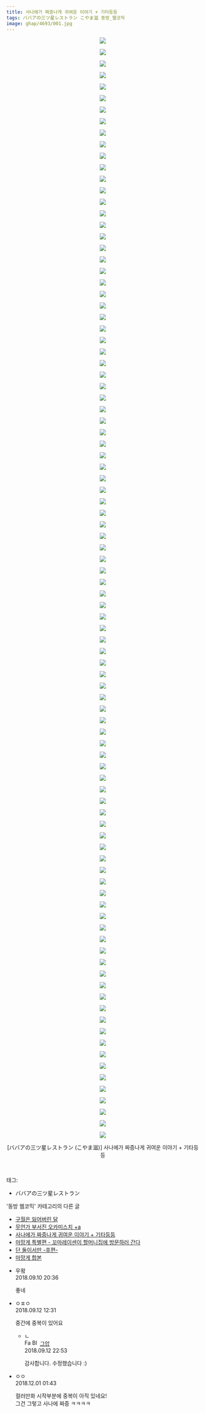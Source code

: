 ```yaml
---
title: 사나에가 짜증나게 귀여운 이야기 + 기타등등
tags: ババアの三ツ星レストラン こやま滋 동방_웹코믹
image: ghap/4693/001.jpg
---
```

<div class="article">
<p style="text-align: center; clear: none; float: none;"><img src="{{ site.nasurl }}/ghap/4693/001.jpg"/></p>
<p style="text-align: center; clear: none; float: none;"><img src="{{ site.nasurl }}/ghap/4693/002.jpg"/></p>
<p style="text-align: center; clear: none; float: none;"><img src="{{ site.nasurl }}/ghap/4693/003.jpg"/></p>
<p style="text-align: center; clear: none; float: none;"><img src="{{ site.nasurl }}/ghap/4693/004.jpg"/></p>
<p style="text-align: center; clear: none; float: none;"><img src="{{ site.nasurl }}/ghap/4693/005.jpg"/></p>
<p style="text-align: center; clear: none; float: none;"><img src="{{ site.nasurl }}/ghap/4693/006.jpg"/></p>
<p style="text-align: center; clear: none; float: none;"><img src="{{ site.nasurl }}/ghap/4693/007.jpg"/></p>
<p style="text-align: center; clear: none; float: none;"><img src="{{ site.nasurl }}/ghap/4693/008.jpg"/></p>
<p style="text-align: center; clear: none; float: none;"><img src="{{ site.nasurl }}/ghap/4693/009.jpg"/></p>
<p style="text-align: center; clear: none; float: none;"><img src="{{ site.nasurl }}/ghap/4693/010.jpg"/></p>
<p style="text-align: center; clear: none; float: none;"><img src="{{ site.nasurl }}/ghap/4693/011.jpg"/></p>
<p style="text-align: center; clear: none; float: none;"><img src="{{ site.nasurl }}/ghap/4693/012.jpg"/></p>
<p style="text-align: center; clear: none; float: none;"><img src="{{ site.nasurl }}/ghap/4693/013.jpg"/></p>
<p style="text-align: center; clear: none; float: none;"><img src="{{ site.nasurl }}/ghap/4693/014.jpg"/></p>
<p style="text-align: center; clear: none; float: none;"><img src="{{ site.nasurl }}/ghap/4693/015.jpg"/></p>
<p style="text-align: center; clear: none; float: none;"><img src="{{ site.nasurl }}/ghap/4693/016.jpg"/></p>
<p style="text-align: center; clear: none; float: none;"><img src="{{ site.nasurl }}/ghap/4693/017.jpg"/></p>
<p style="text-align: center; clear: none; float: none;"><img src="{{ site.nasurl }}/ghap/4693/018.jpg"/></p>
<p style="text-align: center; clear: none; float: none;"><img src="{{ site.nasurl }}/ghap/4693/019.jpg"/></p>
<p style="text-align: center; clear: none; float: none;"><img src="{{ site.nasurl }}/ghap/4693/020.jpg"/></p>
<p style="text-align: center; clear: none; float: none;"><img src="{{ site.nasurl }}/ghap/4693/021.jpg"/></p>
<p style="text-align: center; clear: none; float: none;"><img src="{{ site.nasurl }}/ghap/4693/022.jpg"/></p>
<p style="text-align: center; clear: none; float: none;"><img src="{{ site.nasurl }}/ghap/4693/023.jpg"/></p>
<p style="text-align: center; clear: none; float: none;"><img src="{{ site.nasurl }}/ghap/4693/024.jpg"/></p>
<p style="text-align: center; clear: none; float: none;"><img src="{{ site.nasurl }}/ghap/4693/025.jpg"/></p>
<p style="text-align: center; clear: none; float: none;"><img src="{{ site.nasurl }}/ghap/4693/026.jpg"/></p>
<p style="text-align: center; clear: none; float: none;"><img src="{{ site.nasurl }}/ghap/4693/027.jpg"/></p>
<p style="text-align: center; clear: none; float: none;"><img src="{{ site.nasurl }}/ghap/4693/028.jpg"/></p>
<p style="text-align: center; clear: none; float: none;"><img src="{{ site.nasurl }}/ghap/4693/029.jpg"/></p>
<p style="text-align: center; clear: none; float: none;"><img src="{{ site.nasurl }}/ghap/4693/030.jpg"/></p>
<p style="text-align: center; clear: none; float: none;"><img src="{{ site.nasurl }}/ghap/4693/031.jpg"/></p>
<p style="text-align: center; clear: none; float: none;"><img src="{{ site.nasurl }}/ghap/4693/032.jpg"/></p>
<p style="text-align: center; clear: none; float: none;"><img src="{{ site.nasurl }}/ghap/4693/033.jpg"/></p>
<p style="text-align: center; clear: none; float: none;"><img src="{{ site.nasurl }}/ghap/4693/034.jpg"/></p>
<p style="text-align: center; clear: none; float: none;"><img src="{{ site.nasurl }}/ghap/4693/035.jpg"/></p>
<p style="text-align: center; clear: none; float: none;"><img src="{{ site.nasurl }}/ghap/4693/036.jpg"/></p>
<p style="text-align: center; clear: none; float: none;"><img src="{{ site.nasurl }}/ghap/4693/037.jpg"/></p>
<p style="text-align: center; clear: none; float: none;"><img src="{{ site.nasurl }}/ghap/4693/038.jpg"/></p>
<p style="text-align: center; clear: none; float: none;"><img src="{{ site.nasurl }}/ghap/4693/039.jpg"/></p>
<p style="text-align: center; clear: none; float: none;"><img src="{{ site.nasurl }}/ghap/4693/040.jpg"/></p>
<p style="text-align: center; clear: none; float: none;"><img src="{{ site.nasurl }}/ghap/4693/041.jpg"/></p>
<p style="text-align: center; clear: none; float: none;"><img src="{{ site.nasurl }}/ghap/4693/042.jpg"/></p>
<p style="text-align: center; clear: none; float: none;"><img src="{{ site.nasurl }}/ghap/4693/043.jpg"/></p>
<p style="text-align: center; clear: none; float: none;"><img src="{{ site.nasurl }}/ghap/4693/044.jpg"/></p>
<p style="text-align: center; clear: none; float: none;"><img src="{{ site.nasurl }}/ghap/4693/045.jpg"/></p>
<p style="text-align: center; clear: none; float: none;"><img src="{{ site.nasurl }}/ghap/4693/046.jpg"/></p>
<p style="text-align: center; clear: none; float: none;"><img src="{{ site.nasurl }}/ghap/4693/047.jpg"/></p>
<p style="text-align: center; clear: none; float: none;"><img src="{{ site.nasurl }}/ghap/4693/048.jpg"/></p>
<p style="text-align: center; clear: none; float: none;"><img src="{{ site.nasurl }}/ghap/4693/049.jpg"/></p>
<p style="text-align: center; clear: none; float: none;"><img src="{{ site.nasurl }}/ghap/4693/050.jpg"/></p>
<p style="text-align: center; clear: none; float: none;"><img src="{{ site.nasurl }}/ghap/4693/051.jpg"/></p>
<p style="text-align: center; clear: none; float: none;"><img src="{{ site.nasurl }}/ghap/4693/052.jpg"/></p>
<p style="text-align: center; clear: none; float: none;"><img src="{{ site.nasurl }}/ghap/4693/053.jpg"/></p>
<p style="text-align: center; clear: none; float: none;"><img src="{{ site.nasurl }}/ghap/4693/054.jpg"/></p>
<p style="text-align: center; clear: none; float: none;"><img src="{{ site.nasurl }}/ghap/4693/055.jpg"/></p>
<p style="text-align: center; clear: none; float: none;"><img src="{{ site.nasurl }}/ghap/4693/056.jpg"/></p>
<p style="text-align: center; clear: none; float: none;"><img src="{{ site.nasurl }}/ghap/4693/057.jpg"/></p>
<p style="text-align: center; clear: none; float: none;"><img src="{{ site.nasurl }}/ghap/4693/058.jpg"/></p>
<p style="text-align: center; clear: none; float: none;"><img src="{{ site.nasurl }}/ghap/4693/059.jpg"/></p>
<p style="text-align: center; clear: none; float: none;"><img src="{{ site.nasurl }}/ghap/4693/060.jpg"/></p>
<p style="text-align: center; clear: none; float: none;"><img src="{{ site.nasurl }}/ghap/4693/061.jpg"/></p>
<p style="text-align: center; clear: none; float: none;"><img src="{{ site.nasurl }}/ghap/4693/062.jpg"/></p>
<p style="text-align: center; clear: none; float: none;"><img src="{{ site.nasurl }}/ghap/4693/063.jpg"/></p>
<p style="text-align: center; clear: none; float: none;"><img src="{{ site.nasurl }}/ghap/4693/064.jpg"/></p>
<p style="text-align: center; clear: none; float: none;"><img src="{{ site.nasurl }}/ghap/4693/065.jpg"/></p>
<p style="text-align: center; clear: none; float: none;"><img src="{{ site.nasurl }}/ghap/4693/066.jpg"/></p>
<p style="text-align: center; clear: none; float: none;"><img src="{{ site.nasurl }}/ghap/4693/067.jpg"/></p>
<p style="text-align: center; clear: none; float: none;"><img src="{{ site.nasurl }}/ghap/4693/068.jpg"/></p>
<p style="text-align: center; clear: none; float: none;"><img src="{{ site.nasurl }}/ghap/4693/069.jpg"/></p>
<p style="text-align: center; clear: none; float: none;"><img src="{{ site.nasurl }}/ghap/4693/070.jpg"/></p>
<p style="text-align: center; clear: none; float: none;"><img src="{{ site.nasurl }}/ghap/4693/071.jpg"/></p>
<p style="text-align: center; clear: none; float: none;"><img src="{{ site.nasurl }}/ghap/4693/072.jpg"/></p>
<p style="text-align: center; clear: none; float: none;"><img src="{{ site.nasurl }}/ghap/4693/073.jpg"/></p>
<p style="text-align: center; clear: none; float: none;"><img src="{{ site.nasurl }}/ghap/4693/074.jpg"/></p>
<p style="text-align: center; clear: none; float: none;"><img src="{{ site.nasurl }}/ghap/4693/075.jpg"/></p>
<p style="text-align: center; clear: none; float: none;"><img src="{{ site.nasurl }}/ghap/4693/076.jpg"/></p>
<p style="text-align: center; clear: none; float: none;"><img src="{{ site.nasurl }}/ghap/4693/077.jpg"/></p>
<p style="text-align: center; clear: none; float: none;"><img src="{{ site.nasurl }}/ghap/4693/078.jpg"/></p>
<p style="text-align: center; clear: none; float: none;"><img src="{{ site.nasurl }}/ghap/4693/079.jpg"/></p>
<p style="text-align: center; clear: none; float: none;"><img src="{{ site.nasurl }}/ghap/4693/080.jpg"/></p>
<p style="text-align: center; clear: none; float: none;"><img src="{{ site.nasurl }}/ghap/4693/081.jpg"/></p>
<p style="text-align: center; clear: none; float: none;"><img src="{{ site.nasurl }}/ghap/4693/082.jpg"/></p>
<p style="text-align: center; clear: none; float: none;"><img src="{{ site.nasurl }}/ghap/4693/083.jpg"/></p>
<p style="text-align: center; clear: none; float: none;"><img src="{{ site.nasurl }}/ghap/4693/084.jpg"/></p>
<p style="text-align: center; clear: none; float: none;"><img src="{{ site.nasurl }}/ghap/4693/085.jpg"/></p>
<p style="text-align: center; clear: none; float: none;"><img src="{{ site.nasurl }}/ghap/4693/086.jpg"/></p>
<p style="text-align: center; clear: none; float: none;"><img src="{{ site.nasurl }}/ghap/4693/087.jpg"/></p>
<p style="text-align: center; clear: none; float: none;"><img src="{{ site.nasurl }}/ghap/4693/088.jpg"/></p>
<p style="text-align: center; clear: none; float: none;"><img src="{{ site.nasurl }}/ghap/4693/089.jpg"/></p>
<p style="text-align: center; clear: none; float: none;"><img src="{{ site.nasurl }}/ghap/4693/090.jpg"/></p>
<p style="text-align: center; clear: none; float: none;"><img src="{{ site.nasurl }}/ghap/4693/091.jpg"/></p>
<p style="text-align: center; clear: none; float: none;"><img src="{{ site.nasurl }}/ghap/4693/092.jpg"/></p>
<p style="text-align: center; clear: none; float: none;"><img src="{{ site.nasurl }}/ghap/4693/093.jpg"/></p>
<p style="text-align: center; clear: none; float: none;"><img src="{{ site.nasurl }}/ghap/4693/094.jpg"/></p>
<p style="text-align: center; clear: none; float: none;"><img src="{{ site.nasurl }}/ghap/4693/095.jpg"/></p>
<p style="text-align: center; clear: none; float: none;"><img src="{{ site.nasurl }}/ghap/4693/096.jpg"/></p>
<p style="text-align: center; clear: none; float: none;">[ババアの三ツ星レストラン (こやま滋)] 사나에가 짜증나게 귀여운 이야기 + 기타등등</p>
<p><br/></p>
</div><div class="tagTrail">
<p>태그: </p>
<ul>
<li>ババアの三ツ星レストラン</li>
</ul>
</div><div class="another">
<p>'동방 웹코믹' 카테고리의 다른 글</p>
<ul>
<li><a href="/2018-09-18-ghap_4703">구월은 잃어버린 달</a></li>
<li><a href="/2018-09-11-ghap_4695">무언가 부서진 오카미스치 +a</a></li>
<li><a href="/2018-09-10-ghap_4693">사나에가 짜증나게 귀여운 이야기 + 기타등등</a></li>
<li><a href="/2018-09-10-ghap_4692">마망게 특별편 - 꼬마레이센이 할머니집에 방문하러 간다</a></li>
<li><a href="/2018-09-09-ghap_4690">단 둘이서만 -후편-</a></li>
<li><a href="/2018-09-09-ghap_4689">마망게 합본</a></li>
</ul>
</div><div class="cb_module cb_fluid">
<div class="cb_wrt cb_profile">
<div class="comment">
<ul>
<li class="cb_thumb_off" id="comment15329698">
<div class="cb_comment_area">
<div class="cb_info_area">
<div class="cb_section">
<span class="cb_nick_name">우왘</span>
</div>
<div class="cb_section">
<span class="cb_date">2018.09.10 20:36 </span>
</div>
</div>
<div class="cb_dsc_comment">
<p class="cb_dsc">
											좋네
										</p>
</div>
</div></li>
<li class="cb_thumb_off" id="comment15331034">
<div class="cb_comment_area">
<div class="cb_info_area">
<div class="cb_section">
<span class="cb_nick_name">ㅇㅍㅇ</span>
</div>
<div class="cb_section">
<span class="cb_date">2018.09.12 12:31 </span>
</div>
</div>
<div class="cb_dsc_comment">
<p class="cb_dsc">
											중간에 중복이 있어요
										</p>
</div>
<ul>
<li class="cb_thumb_off" id="comment15331305">
<span class="cb_bu_subnode">ㄴ</span>
<div class="cb_comment_area">
<div class="cb_info_area">
<div class="cb_section">
<span class="cb_nick_name"><img alt="Favicon of https://ghaptouhou.tistory.com" height="16" onerror="this.onerror=null;this.parentNode.removeChild(this)" src="https://ghaptouhou.tistory.com/favicon.ico" width="16"/> <img alt="BlogIcon" height="16" onerror="this.parentNode.removeChild(this)" src="https://ghaptouhou.tistory.com/index.gif" width="16"/> <a href="https://ghaptouhou.tistory.com" onclick="return openLinkInNewWindow(this)"> 그압</a><span class="tistoryProfileLayerTrigger" onclick='TistoryProfile.show(event, this, {"title":"\uc800\uae30 \uc774\uac70 \ub098\uc911\uc5d0 \uc218\uc815 \uac00\ub2a5\ud558\ub098\uc694","url":"https:\/\/ghap.tistory.com","nickname":"\uadf8\uc555","items":[]}); return false;'></span></span>
</div>
<div class="cb_section">
<span class="cb_date">2018.09.12 22:53 </span>
</div>
</div>
<div class="cb_dsc_comment">
<p class="cb_dsc">
																감사합니다. 수정했습니다 :)
															</p>
</div>
</div>
</li>
</ul>
</div></li>
<li class="cb_thumb_off" id="comment15380773">
<div class="cb_comment_area">
<div class="cb_info_area">
<div class="cb_section">
<span class="cb_nick_name">ㅇㅇ</span>
</div>
<div class="cb_section">
<span class="cb_date">2018.12.01 01:43 </span>
</div>
</div>
<div class="cb_dsc_comment">
<p class="cb_dsc">
											컬러만화 시작부분에 중복이 아직 있네요!<br/>
그건 그렇고 사나에 짜증 ㅋㅋㅋㅋ
										</p>
</div>
</div></li>
</ul>
</div>
</div><!-- commentList close -->
</div>